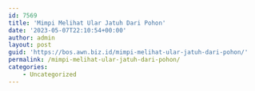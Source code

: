 ```yaml
---
id: 7569
title: 'Mimpi Melihat Ular Jatuh Dari Pohon'
date: '2023-05-07T22:10:54+00:00'
author: admin
layout: post
guid: 'https://bos.awn.biz.id/mimpi-melihat-ular-jatuh-dari-pohon/'
permalink: /mimpi-melihat-ular-jatuh-dari-pohon/
categories:
    - Uncategorized
---
```


